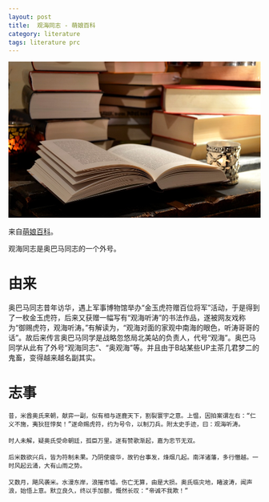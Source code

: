 ```yaml
---
layout: post
title:  观海同志 - 萌娘百科
category: literature
tags: literature prc
---
```


![](/assets/img/literature.jpg)

来自[萌娘百科](https://zh.moegirl.org/zh-hans/观海同志)。

观海同志是奥巴马同志的一个外号。

# 由来

奥巴马同志昔年访华，遇上军事博物馆举办“金玉虎符赠百位将军”活动，于是得到了一枚金玉虎符，后来又获赠一幅写有“观海听涛”的书法作品，遂被网友戏称为“御赐虎符，观海听涛。”有解读为，“观海对面的家观中南海的眼色，听涛哥哥的话”。故后来传言奥巴马同学是战略忽悠局北美站的负责人，代号“观海”。奥巴马同学从此有了外号“观海同志”、“奥观海”等。并且由于B站某些UP主茶几君梦二的鬼畜，变得越来越名副其实。

# 志事

    昔，米酋奥氏来朝，献弈一副，似有相与逐鹿天下，割裂寰宇之意。上愠，因拍案谓左右：“仁义不施，夷狄狂悖矣！”遂命赐虎符，约为号令，以制刀兵。附太史手迹，曰：观海听涛。
    
    时人未解，疑奥氏受命朝廷，孤臣万里。遂有赞歌渐起，嘉为忠节无双。
    
    后米数欲兴兵，皆为符制未果。乃阴使疲华，故钓台事发，烽烟几起。南洋诸藩，多行僭越。一时风起云涌，大有山雨之势。
    
    又数月，飓风袭米。水漫东岸，浪摧市墟。伤亡无算，由是大损。奥氏临灾地，睹波涛，闻声浪，始悟上意。默立良久，终以手加额，慨然长叹：“帝诚不我欺！”

